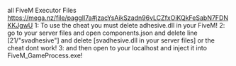 all FiveM Executor Files https://mega.nz/file/pagglI7a#jzacYsAikSzadn96vLCZfxOiKQkFeSabN7FDNKKJgwU
1: To use the cheat you must delete adhesive.dll in your FiveM!
2: go to your server files and open components.json and delete line [21/"svadhesive"] and delete [svadhesive.dll in your server files] or the cheat dont work!
3: and then open to your localhost and inject it into FiveM_GameProcess.exe!
